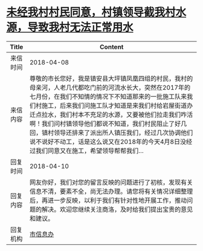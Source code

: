 # [未经我村村民同意，村镇领导截我村水源，导致我村无法正常用水](http://www.shangluo.gov.cn/zmhd/ldxxxx.jsp?urltype=leadermail.LeaderMailContentUrl&wbtreeid=1112&leadermailid=4633)

| Title |                                                                                                                    Content                                                                                                                    |
|:-----:|-----------------------------------------------------------------------------------------------------------------------------------------------------------------------------------------------------------------------------------------------|
| 来信时间  | 2018-04-08                                                                                                                                                                                                                                    |
| 来信内容  | 尊敬的市长您好，我是镇安县大坪镇凤凰四组的村民，我村的母亲河，人老几代都吃门前的河流水长大，突然在2017年的七月份，在我们不知情的情况下不知道那来的一批施工队来我们村施工，后来我们问施工队才知道是来我们村给岩屋街道办迁点拉水，我们村本不充足的水源，又要被他们拉走我们咋活啊！我们问村镇领导他们都说不知道，我们村民阻止了好几回，镇村领导还排来了派出所人镇压我们，经过几次协调他们说不说好不动工，话是这么说又在2018年的今天4月8日没经过我们同意又在施工，希望领导帮帮我们… |
| 回复时间  | 2018-04-10                                                                                                                                                                                                                                    |
| 回复内容  | 网友你好，我们对您的留言反映的问题进行了初核，发现有关信息不清，要素不全，尚无法办理。请您将有关情况详细整理后，再进一步反映，以利于我们有针对性地开展工作，推动问题的解决。欢迎您继续关注商洛，及时给我们提出宝贵的意见和建议。                                                                                                                              |
| 回复机构  | [市信息办](../../category/agencies/市信息办.md)                                                                                                                                                                                                       |